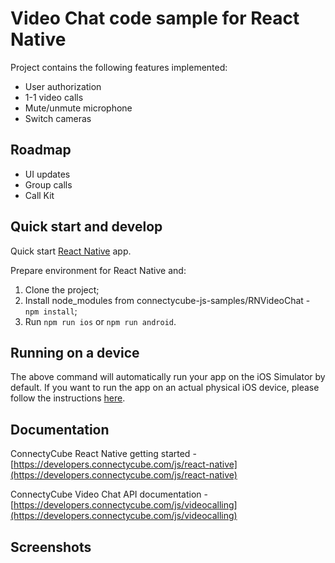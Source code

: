  
# Video Chat code sample for React Native

 
Project contains the following features implemented:

* User authorization
* 1-1 video calls
* Mute/unmute microphone
* Switch cameras


## Roadmap

* UI updates
* Group calls 
* Call Kit

## Quick start and develop

Quick start [React Native](https://facebook.github.io/react-native/docs/getting-started.html) app.

Prepare environment for React Native and:
1) Clone the project;
2) Install node_modules from connectycube-js-samples/RNVideoChat - `npm install`;
3) Run `npm run ios` or `npm run android`.

## Running on a device

The above command will automatically run your app on the iOS Simulator by default. If you want to run the app on an actual physical iOS device, please follow the instructions [here](https://facebook.github.io/react-native/docs/running-on-device).


## Documentation

ConnectyCube React Native getting started - [https://developers.connectycube.com/js/react-native](https://developers.connectycube.com/js/react-native)

ConnectyCube Video Chat API documentation - [https://developers.connectycube.com/js/videocalling](https://developers.connectycube.com/js/videocalling)

## Screenshots
 